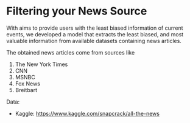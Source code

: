 # Filtering your News Source

With aims to provide users with the least biased information of current events, we developed a model that extracts the least biased, and most valuable information from available datasets containing news articles. 

The obtained news articles come from sources like
 
 1. The New York Times
 2. CNN
 3. MSNBC
 4. Fox News
 6. Breitbart
 
Data:
- Kaggle: https://www.kaggle.com/snapcrack/all-the-news
